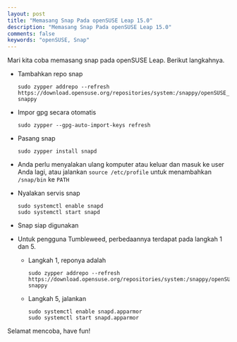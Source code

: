 ```yaml
---
layout: post
title: "Memasang Snap Pada openSUSE Leap 15.0"
description: "Memasang Snap Pada openSUSE Leap 15.0"
comments: false
keywords: "openSUSE, Snap"
---
```


Mari kita coba memasang snap pada openSUSE Leap. Berikut langkahnya.

* Tambahkan repo snap
    ```
    sudo zypper addrepo --refresh https://download.opensuse.org/repositories/system:/snappy/openSUSE_Leap_15.0 snappy
    ```

* Impor gpg secara otomatis
    ```
    sudo zypper --gpg-auto-import-keys refresh
    ```

* Pasang snap
    ```
    sudo zypper install snapd
    ```

* Anda perlu menyalakan ulang komputer atau keluar dan masuk ke user Anda lagi, atau jalankan `source /etc/profile` untuk menambahkan `/snap/bin` ke `PATH`

* Nyalakan servis snap

    ```
    sudo systemctl enable snapd
    sudo systemctl start snapd
    ```
* Snap siap digunakan

* Untuk pengguna Tumbleweed, perbedaannya terdapat pada langkah 1 dan 5.
    * Langkah 1, reponya adalah
        ```
        sudo zypper addrepo --refresh https://download.opensuse.org/repositories/system:/snappy/openSUSE_Tumbleweed snappy
        ```
    * Langkah 5, jalankan
        ```
        sudo systemctl enable snapd.apparmor
        sudo systemctl start snapd.apparmor
        ```

Selamat mencoba, have fun!